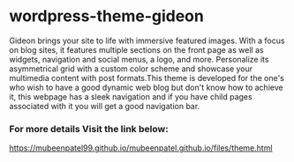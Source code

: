 # wordpress-theme-gideon
Gideon brings your site to life with immersive featured images. With a focus on blog sites, it features multiple sections on the front page as well as widgets, navigation and social menus, a logo, and more. Personalize its asymmetrical grid with a custom color scheme and showcase your multimedia content with post formats.This theme is developed for the one's who wish to have a good dynamic web blog but don't know how to achieve it, this webpage has a sleek navigation and if you have child pages associated with it you will get a good navigation bar.

### For more details Visit the link below:
<https://mubeenpatel99.github.io/mubeenpatel.github.io/files/theme.html>
